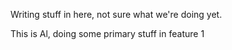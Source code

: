 Writing stuff in here, not sure what we're doing yet.

This is Al, doing some primary stuff in feature 1
